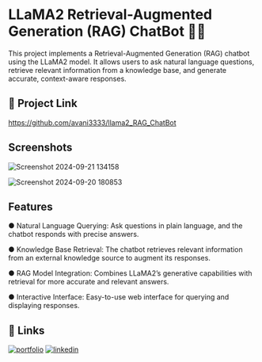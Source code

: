 
# LLaMA2 Retrieval-Augmented Generation (RAG) ChatBot 🤖💬

This project implements a Retrieval-Augmented Generation (RAG) chatbot using the LLaMA2 model. It allows users to ask natural language questions, retrieve relevant information from a knowledge base, and generate accurate, context-aware responses.

## 🔗 Project Link
https://github.com/avani3333/llama2_RAG_ChatBot

## Screenshots
![Screenshot 2024-09-21 134158](https://github.com/user-attachments/assets/832a830f-15f0-4a4a-b20f-442f29704473)

![Screenshot 2024-09-20 180853](https://github.com/user-attachments/assets/0f7762ec-d1b7-4346-96b5-468e60e42843)

## Features
● Natural Language Querying: Ask questions in plain language, and the chatbot responds with precise answers.

● Knowledge Base Retrieval: The chatbot retrieves relevant information from an external knowledge source to augment its responses.

● RAG Model Integration: Combines LLaMA2’s generative capabilities with retrieval for more accurate and relevant answers.

● Interactive Interface: Easy-to-use web interface for querying and displaying responses.

## 🔗 Links
[![portfolio](https://img.shields.io/badge/my_portfolio-000?style=for-the-badge&logo=ko-fi&logoColor=white)](https://www.datascienceportfol.io/avani)
[![linkedin](https://img.shields.io/badge/linkedin-0A66C2?style=for-the-badge&logo=linkedin&logoColor=white)](http://linkedin.com/in/avani-choudhary13)

